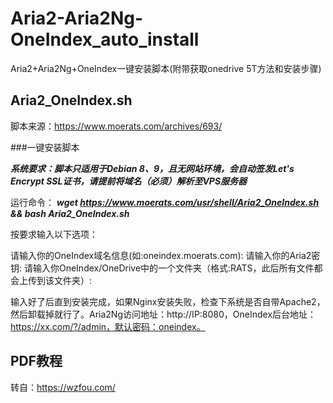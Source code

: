 # Aria2-Aria2Ng-OneIndex_auto_install
Aria2+Aria2Ng+OneIndex一键安装脚本(附带获取onedrive 5T方法和安装步骤)

## Aria2_OneIndex.sh
脚本来源：https://www.moerats.com/archives/693/

###一键安装脚本

***系统要求：脚本只适用于Debian 8、9，且无网站环境，会自动签发Let's Encrypt SSL证书，请提前将域名（必须）解析至VPS服务器***

运行命令：
***wget https://www.moerats.com/usr/shell/Aria2_OneIndex.sh && bash Aria2_OneIndex.sh***

按要求输入以下选项：

请输入你的OneIndex域名信息(如:oneindex.moerats.com):
请输入你的Aria2密钥:
请输入你OneIndex/OneDrive中的一个文件夹（格式:RATS，此后所有文件都会上传到该文件夹）:

输入好了后直到安装完成，如果Nginx安装失败，检查下系统是否自带Apache2，然后卸载掉就行了。Aria2Ng访问地址：http://IP:8080，OneIndex后台地址：https://xx.com/?/admin，默认密码：oneindex。

## PDF教程
转自：https://wzfou.com/
